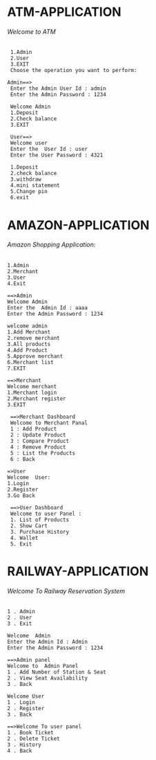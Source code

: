# ATM-APPLICATION
 ###### Welcome to ATM
     1.Admin
     2.User
     3.EXIT
     Choose the operation you want to perform:
     
    Admin==>
     Enter the Admin User Id : admin     
     Enter the Admin Password : 1234
     
     Welcome Admin 
     1.Deposit
	 2.Check balance
	 3.EXIT
	 
	 User==>
	 Welcome user
	 Enter the  User Id : user
	 Enter the User Password : 4321
	 
	 1.Deposit
 	 2.check balance
	 3.withdraw
	 4.mini statement
	 5.Change pin
	 6.exit
	 
	 
  
# AMAZON-APPLICATION
 ###### Amazon Shopping Application:
 	1.Admin
 	2.Merchant
 	3.User
    4.Exit
	
	==>Admin
	Welcome Admin
	Enter the  Admin Id : aaaa
	Enter the Admin Password : 1234
	
	welcome admin 
	1.Add Merchant 
	2.remove merchant
	3.All products
	4.Add Product
	5.Approve merchant
	6.Merchant list
	7.EXIT
	
	==>Merchant
	Welcome merchant
	1.Merchant login
	2.Merchant register
	3.EXIT
	
	 ==>Merchant Dashboard
	 Welcome to Merchant Panal
	 1 : Add Product
	 2 : Update Product
	 3 : Compare Product
	 4 : Remove Product
	 5 : List the Products
	 6 : Back
	
	=>User
	Welcome  User:
	1.Login
	2.Register
	3.Go Back
	
	 ==>User Dashboard
	 Welcome to user Panel : 
	 1. List of Products
	 2. Show Cart
	 3. Purchase History
	 4. Wallet
	 5. Exit
	
# RAILWAY-APPLICATION
 ###### Welcome To Railway Reservation System 
	1 . Admin
	2 . User
	3 . Exit
	
	Welcome  Admin 
	Enter the Admin Id : Admin
	Enter the Admin Password : 1234
	
	==>Admin panel
	Welcome to  Admin Panel
	1 . Add Number of Station & Seat 
	2 . View Seat Availability       
	3 . Back
	
	Welcome User 
	1 . Login
	2 . Register
	3 . Back
	
	==>Welcome To user panel
	1 . Book Ticket
	2 . Delete Ticket
	3 . History
	4 . Back
	
	
	
